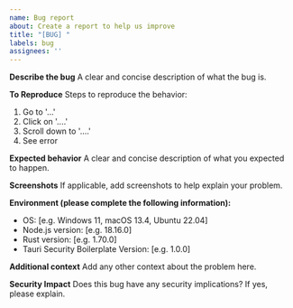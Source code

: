 ```yaml
---
name: Bug report
about: Create a report to help us improve
title: "[BUG] "
labels: bug
assignees: ''
---
```


**Describe the bug**
A clear and concise description of what the bug is.

**To Reproduce**
Steps to reproduce the behavior:
1. Go to '...'
2. Click on '....'
3. Scroll down to '....'
4. See error

**Expected behavior**
A clear and concise description of what you expected to happen.

**Screenshots**
If applicable, add screenshots to help explain your problem.

**Environment (please complete the following information):**
 - OS: [e.g. Windows 11, macOS 13.4, Ubuntu 22.04]
 - Node.js version: [e.g. 18.16.0]
 - Rust version: [e.g. 1.70.0]
 - Tauri Security Boilerplate Version: [e.g. 1.0.0]

**Additional context**
Add any other context about the problem here.

**Security Impact**
Does this bug have any security implications? If yes, please explain. 